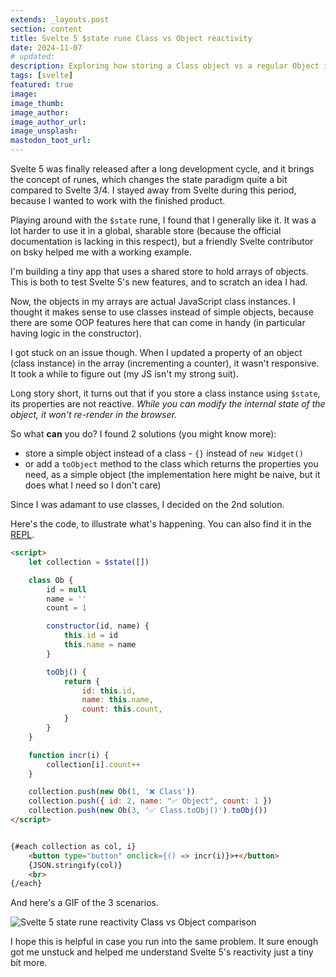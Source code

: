 ```yaml
---
extends: _layouts.post
section: content
title: Svelte 5 $state rune Class vs Object reactivity
date: 2024-11-07
# updated:
description: Exploring how storing a Class object vs a regular Object in a Svelte 5 $state rune differs
tags: [svelte]
featured: true
image:
image_thumb:
image_author:
image_author_url:
image_unsplash:
mastodon_toot_url: 
---
```


Svelte 5 was finally released after a long development cycle, and it brings the concept of runes, which changes the state paradigm quite a bit compared to Svelte 3/4. I stayed away from Svelte during this period, because I wanted to work with the finished product.

Playing around with the `$state` rune, I found that I generally like it. It was a lot harder to use it in a global, sharable store (because the official documentation is lacking in this respect), but a friendly Svelte contributor on bsky helped me with a working example.

I'm building a tiny app that uses a shared store to hold arrays of objects. This is both to test Svelte 5's new features, and to scratch an idea I had.

Now, the objects in my arrays are actual JavaScript class instances. I thought it makes sense to use classes instead of simple objects, because there are some OOP features here that can come in handy (in particular having logic in the constructor).

I got stuck on an issue though. When I updated a property of an object (class instance) in the array (incrementing a counter), it wasn't responsive. It took a while to figure out (my JS isn't my strong suit).

Long story short, it turns out that if you store a class instance using `$state`, its properties are not reactive. *While you can modify the internal state of the object, it won't re-render in the browser.*

So what **can** you do? I found 2 solutions (you might know more):

- store a simple object instead of a class - `{}` instead of `new Widget()`
- or add a `toObject` method to the class which returns the properties you need, as a simple object (the implementation here might be naive, but it does what I need so I don't care)

Since I was adamant to use classes, I decided on the 2nd solution.

Here's the code, to illustrate what's happening. You can also find it in the [REPL](https://svelte.dev/playground/2068d2c9d18b423296d16139d0de12c7?version=5.1.11).

```html
<script>
	let collection = $state([])

	class Ob {
		id = null
		name = ''
		count = 1

		constructor(id, name) {
			this.id = id
			this.name = name
		}

		toObj() {
			return {
				id: this.id,
				name: this.name,
				count: this.count,
			}
		}
	}

	function incr(i) {
		collection[i].count++
	}

	collection.push(new Ob(1, '❌ Class'))
	collection.push({ id: 2, name: "✅ Object", count: 1 })
	collection.push(new Ob(3, '✅ Class.toObj()').toObj())
</script>


{#each collection as col, i}
	<button type="button" onclick={() => incr(i)}>+</button>
	{JSON.stringify(col)} 
	<br>
{/each}
```

And here's a GIF of the 3 scenarios.

![Svelte 5 state rune reactivity Class vs Object comparison](/assets/img/2024-11-07-svelte-5-state-rune-class-vs-object-reactivity.gif)

I hope this is helpful in case you run into the same problem. It sure enough got me unstuck and helped me understand Svelte 5's reactivity just a tiny bit more.
